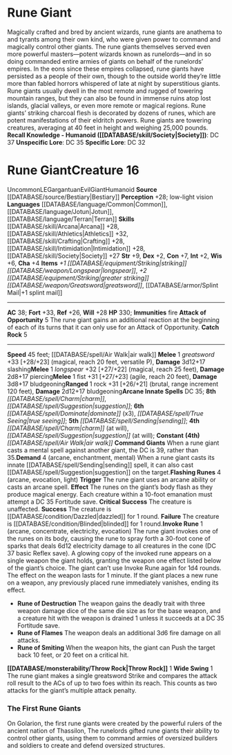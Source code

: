 ﻿---
ac: '38'
alignment: LE
all_resistance: null
burrow_speed: null
charisma: '+4'
climb_speed: null
constitution: '+7'
creature_ability:
- Attack of Opportunity
- Catch Rock
- Command Giants
- Demand
- Flashing Runes
- Invoke Rune
- Throw
- Rock
- Wide Swing
creature_family: '[[DATABASE/monsterfamily/Giant|Giant]]'
description: "Magically crafted and bred by ancient wizards, rune giants are anathema\
  \ to and tyrants among their own kind, who were given power to command and magically\
  \ control other giants. The rune giants themselves served even more powerful masters\u2014\
  potent wizards known as runelords\u2014and in so doing commanded entire armies of\
  \ giants on behalf of the runelords\u2019 empires. In the eons since these empires\
  \ collapsed, rune giants have persisted as a people of their own, though to the\
  \ outside world they\u2019re little more than fabled horrors whispered of late at\
  \ night by superstitious giants. Rune giants usually dwell in the most remote and\
  \ rugged of towering mountain ranges, but they can also be found in immense ruins\
  \ atop lost islands, glacial valleys, or even more remote or magical regions.<br/><br/>\
  \ Rune giants\u2019 striking charcoal flesh is decorated by dozens of runes, which\
  \ are potent manifestations of their eldritch powers. Rune giants are towering creatures,\
  \ averaging at 40 feet in height and weighing 25,000 pounds.<br/><br/><b><u>Recall\
  \ Knowledge - Humanoid</u> ( [[DATABASE/skill/Society|Society]] )</b>: DC 37<br/><b><u>Unspecific\
  \ Lore</u></b>: DC 35<br/><b><u>Specific Lore</u></b>: DC 32"
dexterity: '+2'
element: null
fly_speed: null
fortitude: '+33'
hardness: null
hp: '330'
id: '226'
immunity:
- fire
intelligence: '+2'
land_speed: '45'
language:
- '[[DATABASE/language/Common|Common]]'
- '[[DATABASE/language/Jotun|Jotun]]'
- '[[DATABASE/language/Terran|Terran]]'
level: '16'
max_speed: '45'
name: Rune Giant
perception: '+28'
rarity: Uncommon
reflex: '+26'
resistance: null
rus_type_level: null
school: null
sense:
- low-light vision
size: Gargantuan
skill:
- '[[DATABASE/skill/Arcana|Arcana]] +28'
- '[[DATABASE/skill/Athletics|Athletics]] +32'
- '[[DATABASE/skill/Crafting|Crafting]] +28'
- '[[DATABASE/skill/Intimidation|Intimidation]] +28'
- '[[DATABASE/skill/Society|Society]] +27'
source: '[[DATABASE/source/Bestiary|Bestiary]]'
speed:
- 45 feet; [[DATABASE/spell/Air Walk|air walk]]
spell:
- '[[DATABASE/spell/Air Walk|Air Walk]]'
- '[[DATABASE/spell/Charm|Charm]]'
- '[[DATABASE/spell/Dominate|Dominate]]'
- '[[DATABASE/spell/Sending|Sending]]'
- '[[DATABASE/spell/Suggestion|Suggestion]]'
- '[[DATABASE/spell/True Seeing|True Seeing]]'
strength: '+9'
strength_req: '9'
strongest_save:
- Fortitude
swim_speed: null
trait:
- '[[DATABASE/trait/Evil|Evil]]'
- '[[DATABASE/trait/Giant|Giant]]'
- '[[DATABASE/trait/Humanoid|Humanoid]]'
- '[[DATABASE/trait/Uncommon|Uncommon]]'
type: Creature
vision: Low-light vision
weakest_save:
- Reflex
weakness: null
will: '+28'
wisdom: '+6'

---
# Rune Giant

Magically crafted and bred by ancient wizards, rune giants are anathema to and tyrants among their own kind, who were given power to command and magically control other giants. The rune giants themselves served even more powerful masters—potent wizards known as runelords—and in so doing commanded entire armies of giants on behalf of the runelords’ empires. In the eons since these empires collapsed, rune giants have persisted as a people of their own, though to the outside world they’re little more than fabled horrors whispered of late at night by superstitious giants. Rune giants usually dwell in the most remote and rugged of towering mountain ranges, but they can also be found in immense ruins atop lost islands, glacial valleys, or even more remote or magical regions.
 Rune giants’ striking charcoal flesh is decorated by dozens of runes, which are potent manifestations of their eldritch powers. Rune giants are towering creatures, averaging at 40 feet in height and weighing 25,000 pounds.
**Recall Knowledge - Humanoid ([[DATABASE/skill/Society|Society]])**: DC 37
**Unspecific Lore**: DC 35
**Specific Lore**: DC 32

# Rune Giant<span class="item-type">Creature 16</span>

<span class="trait-uncommon item-trait">Uncommon</span><span class="trait-alignment item-trait">LE</span><span class="trait-size item-trait">Gargantuan</span><span class="item-trait">Evil</span><span class="item-trait">Giant</span><span class="item-trait">Humanoid</span>
**Source** [[DATABASE/source/Bestiary|Bestiary]]
**Perception** +28; low-light vision
**Languages** [[DATABASE/language/Common|Common]], [[DATABASE/language/Jotun|Jotun]], [[DATABASE/language/Terran|Terran]]
**Skills** [[DATABASE/skill/Arcana|Arcana]] +28, [[DATABASE/skill/Athletics|Athletics]] +32, [[DATABASE/skill/Crafting|Crafting]] +28, [[DATABASE/skill/Intimidation|Intimidation]] +28, [[DATABASE/skill/Society|Society]] +27
**Str** +9, **Dex** +2, **Con** +7, **Int** +2, **Wis** +6, **Cha** +4
**Items** _+1 [[DATABASE/equipment/Striking|striking]] [[DATABASE/weapon/Longspear|longspear]]_, _+2 [[DATABASE/equipment/Striking|greater striking]] [[DATABASE/weapon/Greatsword|greatsword]]_, [[DATABASE/armor/Splint Mail|+1 splint mail]]

---
**AC** 38; **Fort** +33, **Ref** +26, **Will** +28
**HP** 330; **Immunities** fire
<span class="in-box-ability">**Attack of Opportunity** <span class="action-icon">5</span> The rune giant gains an additional reaction at the beginning of each of its turns that it can only use for an Attack of Opportunity.</span><span class="in-box-ability"> **Catch Rock** <span class="action-icon">5</span> </span>

---
**Speed** 45 feet; [[DATABASE/spell/Air Walk|air walk]]
<span class="in-box-ability">**Melee** <span class="action-icon">1</span> _greatsword_ +33 [+28/+23] (magical, reach 20 feet, versatile P), **Damage** 3d12+17 slashing</span><span class="in-box-ability">**Melee** <span class="action-icon">1</span> _longspear_ +32 [+27/+22] (magical, reach 25 feet), **Damage** 2d8+17 piercing</span><span class="in-box-ability">**Melee** <span class="action-icon">1</span> fist +31 [+27/+23] (agile, reach 20 feet), **Damage** 3d8+17 bludgeoning</span><span class="in-box-ability">**Ranged** <span class="action-icon">1</span> rock +31 [+26/+21] (brutal, range increment 120 feet), **Damage** 2d12+17 bludgeoning</span>**Arcane Innate Spells** DC 35; **8th** _[[DATABASE/spell/Charm|charm]]_, _[[DATABASE/spell/Suggestion|suggestion]]_; **6th** _[[DATABASE/spell/Dominate|dominate]]_ (x3), _[[DATABASE/spell/True Seeing|true seeing]]_; **5th** _[[DATABASE/spell/Sending|sending]]_; **4th** _[[DATABASE/spell/Charm|charm]]_ (at will), _[[DATABASE/spell/Suggestion|suggestion]]_ (at will); **Constant** **(4th)** _[[DATABASE/spell/Air Walk|air walk]]_
<span class="in-box-ability">**Command Giants** When a rune giant casts a mental spell against another giant, the DC is 39, rather than 35.</span><span class="in-box-ability">**Demand** <span class="action-icon">4</span> (arcane, enchantment, mental) When a rune giant casts its innate [[DATABASE/spell/Sending|sending]] spell, it can also cast [[DATABASE/spell/Suggestion|suggestion]] on the target.</span><span class="in-box-ability">**Flashing Runes** <span class="action-icon">4</span> (arcane, evocation, light) **Trigger** The rune giant uses an arcane ability or casts an arcane spell. **Effect** The runes on the giant’s body flash as they produce magical energy. Each creature within a 10-foot emanation must attempt a DC 35 Fortitude save.
 **Critical Success** The creature is unaffected.
 **Success** The creature is [[DATABASE/condition/Dazzled|dazzled]] for 1 round.
 **Failure** The creature is [[DATABASE/condition/Blinded|blinded]] for 1 round.</span><span class="in-box-ability">**Invoke Rune** <span class="action-icon">1</span> (arcane, concentrate, electricity, evocation) The rune giant invokes one of the runes on its body, causing the rune to spray forth a 30-foot cone of sparks that deals 6d12 electricity damage to all creatures in the cone (DC 37 basic Reflex save).
 A glowing copy of the invoked rune appears on a single weapon the giant holds, granting the weapon one effect listed below of the giant’s choice. The giant can’t use Invoke Rune again for 1d4 rounds. The effect on the weapon lasts for 1 minute. If the giant places a new rune on a weapon, any previously placed rune immediately vanishes, ending its effect.

* **Rune of Destruction** The weapon gains the deadly trait with three weapon damage dice of the same die size as for the base weapon, and a creature hit with the weapon is drained 1 unless it succeeds at a DC 35 Fortitude save.
* **Rune of Flames** The weapon deals an additional 3d6 fire damage on all attacks.
* **Rune of Smiting** When the weapon hits, the giant can Push the target back 10 feet, or 20 feet on a critical hit.

</span><span class="in-box-ability">**[[DATABASE/monsterability/Throw Rock|Throw Rock]]** <span class="action-icon">1</span> </span><span class="in-box-ability">**Wide Swing** <span class="action-icon">1</span> The rune giant makes a single greatsword Strike and compares the attack roll result to the ACs of up to two foes within its reach. This counts as two attacks for the giant’s multiple attack penalty.</span>

###  The First Rune Giants

On Golarion, the first rune giants were created by the powerful rulers of the ancient nation of Thassilon, The runelords gifted rune giants their ability to control other giants, using them to command armies of oversized builders and soldiers to create and defend oversized structures.